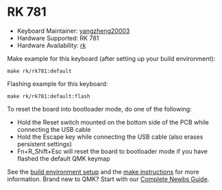 # RK 781

* Keyboard Maintainer: [yangzheng20003](https://github.com/yangzheng20003)
* Hardware Supported: RK 781
* Hardware Availability: [rk](http://www.rkgaming.com)

Make example for this keyboard (after setting up your build environment):

    make rk/rk781:default
        
Flashing example for this keyboard:

    make rk/rk781:default:flash

To reset the board into bootloader mode, do one of the following:

* Hold the Reset switch mounted on the bottom side of the PCB while connecting the USB cable
* Hold the Escape key while connecting the USB cable (also erases persistent settings)
* Fn+R_Shift+Esc will reset the board to bootloader mode if you have flashed the default QMK keymap

See the [build environment setup](https://docs.qmk.fm/#/getting_started_build_tools) and the [make instructions](https://docs.qmk.fm/#/getting_started_make_guide) for more information. Brand new to QMK? Start with our [Complete Newbs Guide](https://docs.qmk.fm/#/newbs).

